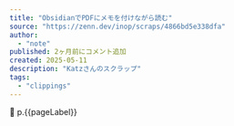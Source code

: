 ```yaml
---
title: "ObsidianでPDFにメモを付けながら読む"
source: "https://zenn.dev/inop/scraps/4866bd5e338dfa"
author:
  - "note"
published: 2ヶ月前にコメント追加
created: 2025-05-11
description: "Katzさんのスクラップ"
tags:
  - "clippings"
---
```

📖 p.{{pageLabel}}